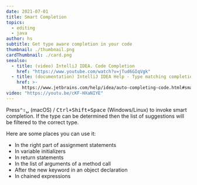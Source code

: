 ```yaml
---
date: 2021-07-01
title: Smart Completion
topics:
  - editing
  - java
author: hs
subtitle: Get type aware completion in your code
thumbnail: ./thumbnail.png
cardThumbnail: ./card.png
seealso:
  - title: (video) IntelliJ IDEA. Code Completion
    href: "https://www.youtube.com/watch?v=jTud6GIqVgk"
  - title: (documentation) IntelliJ IDEA Help - Type matching completion
    href: >-
      https://www.jetbrains.com/help/idea/auto-completing-code.html#smart_type_matching_completion
video: "https://youtu.be/cKF-HXaNIYE"
---
```


Press<kbd>⌃⇧␣</kbd> (macOS) / <kbd>Ctrl+Shift+Space</kbd> (Windows/Linux) to invoke smart completion. If the type can be determined then the list of suggestions will be filtered to the correct type.

Here are some places you can use it:

- In the right part of assignment statements
- In variable initializers
- In return statements
- In the list of arguments of a method call
- After the new keyword in an object declaration
- In chained expressions
